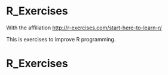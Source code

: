 # R_Exercises

With the affiliation http://r-exercises.com/start-here-to-learn-r/ 

This is exercises to improve R programming.
# R_Exercises
